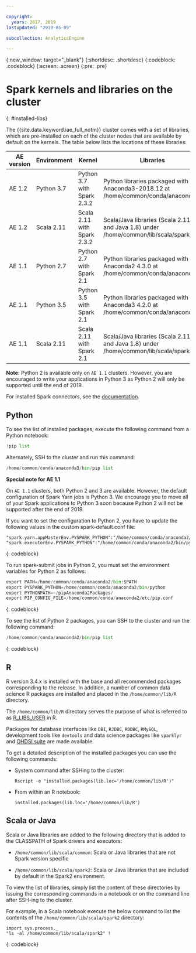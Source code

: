 ```yaml
---

copyright:
  years: 2017, 2019
lastupdated: "2019-05-09"

subcollection: AnalyticsEngine

---
```


<!-- Attribute definitions -->
{:new_window: target="_blank"}
{:shortdesc: .shortdesc}
{:codeblock: .codeblock}
{:screen: .screen}
{:pre: .pre}

# Spark kernels and libraries on the cluster
{: #installed-libs}

The {{site.data.keyword.iae_full_notm}} cluster comes with a set of libraries, which are pre-installed on each of the cluster nodes that are available by default on the kernels. The table below lists the locations of these libraries:

|AE version| Environment | Kernel | Libraries |                 
|-------------|--------|-----------|------------|
|AE 1.2| Python 3.7 |Python 3.7 with Spark 2.3.2 |Python libraries packaged with Anaconda3-2018.12 at /home/common/conda/anaconda3/ |
|AE 1.2| Scala 2.11|Scala 2.11 with Spark 2.3.2 |Scala/Java libraries (Scala 2.11 and Java 1.8) under /home/common/lib/scala/spark2 |
| AE 1.1| Python 2.7 | Python 2.7 with Spark 2.1 | Python libraries packaged with Anaconda2 4.3.0 at /home/common/conda/anaconda2/ |
|AE 1.1| Python 3.5 | Python 3.5 with Spark 2.1 | Python libraries packaged with Anaconda3 4.2.0 at /home/common/conda/anaconda3/|
|AE 1.1| Scala 2.11 | Scala 2.11 with Spark 2.1 | Scala/Java libraries (Scala 2.11 and Java 1.8) under /home/common/lib/scala/spark2 |

**Note:** Python 2 is available only on `AE 1.1` clusters. However, you are encouraged to write your applications in Python 3 as Python 2 will only be supported until the end of 2019.

For installed Spark connectors, see the [documentation](/docs/services/AnalyticsEngine?topic=AnalyticsEngine-spark-connectors).

## Python

To see the list of installed packages, execute the following command from a Python notebook:

```python
!pip list
```

Alternately, SSH to the cluster and run this command:

```python
/home/common/conda/anaconda3/bin/pip list
```
**Special note for AE 1.1**

On `AE 1.1` clusters, both Python 2 and 3 are available. However, the default configuration of Spark Yarn jobs is Python 3. We encourage you to move all of your Spark applications to Python 3 soon because Python 2 will not be supported after the end of 2019.

If you want to set the configuration to Python 2, you have to update the following values in the custom spark-default.conf file:
```
"spark.yarn.appMasterEnv.PYSPARK_PYTHON":"/home/common/conda/anaconda2/bin/python",
"spark.executorEnv.PYSPARK_PYTHON":"/home/common/conda/anaconda2/bin/python"
```
{: codeblock}

To run spark-submit jobs in Python 2, you must set the environment variables for Python 2 as follows:

```python
export PATH=/home/common/conda/anaconda2/bin:$PATH
export PYSPARK_PYTHON=/home/common/conda/anaconda2/bin/python
export PYTHONPATH=~/pipAnaconda2Packages/
export PIP_CONFIG_FILE=/home/common/conda/anaconda2/etc/pip.conf
```
{: codeblock}

To see the list of Python 2 packages, you can SSH to the cluster and run the following command:

``` python
/home/common/conda/anaconda2/bin/pip list
```
{: codeblock}

## R

R version 3.4.x is installed with the base and all recommended packages corresponding to the release. In addition, a number of common data science R packages are installed and placed in the `/home/common/lib/R` directory.

The `/home/common/lib/R` directory serves the purpose of what is referred to as [R_LIBS_USER](https://stat.ethz.ch/R-manual/R-devel/library/base/html/libPaths.html) in R.

Packages for database interfaces like `DBI`, `RJDBC`, `RODBC`, `RMySQL`, development tools like `devtools` and data science packages like `sparklyr` and [OHDSI suite](https://github.com/OHDSI/) are made available.

To get a detailed description of the installed packages you can use the following commands:

* System command after SSHing to the cluster:

  `Rscript -e "installed.packages(lib.loc='/home/common/lib/R')"`

* From within an R notebook:

  `installed.packages(lib.loc='/home/common/lib/R')`

## Scala or Java

Scala or Java libraries are added to the following directory that is added to the CLASSPATH of Spark drivers and executors:

- `/home/common/lib/scala/common`: Scala or Java libraries that are not Spark version specific

- `/home/common/lib/scala/spark2`: Scala or Java libraries that are included by default in the Spark2 environment.

To view the list of libraries, simply list the content of these directories by issuing the corresponding commands in a notebook or on the command line after SSH-ing to the cluster.

For example, in a Scala notebook execute the below command to list the contents of the `/home/common/lib/scala/spark2` directory:
```
import sys.process._
"ls -al /home/common/lib/scala/spark2" !
```
{: codeblock}
